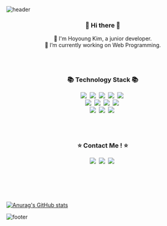 ![header](https://capsule-render.vercel.app/api?type=waving&color=gradient&height=300&section=header&text=I'm%20Hozero&fontSize=90)


<h3 align="center"> 👋 Hi there 👋 </h3>
<p align="center">
🌱 I'm Hoyoung Kim, a junior developer. <br>
🔭 I’m currently working on Web Programming. <br>
</p>

<br><br>

<h3 align="center">📚 Technology Stack 📚</h3>
<p align="center">
    <img src="https://img.shields.io/badge/HTML5-E34F26?style=flat-square&logo=HTML5&logoColor=white"/>&nbsp;
    <img src="https://img.shields.io/badge/CSS3-1572B6?style=flat-square&logo=CSS3&logoColor=white"/>&nbsp;
    <img src="https://img.shields.io/badge/JavaScript-F7DF1E?style=flat-square&logo=JavaScript&logoColor=white"/>&nbsp;
    <img src="https://img.shields.io/badge/React-61DAFB?style=flat-square&logo=React&logoColor=white"/>&nbsp;
    <img src="https://img.shields.io/badge/Vue.js-4FC08D?style=flat-square&logo=Vue.js&logoColor=white"/>&nbsp;
    <br>
    <img src="https://img.shields.io/badge/Java-007396?style=flat-square&logo=Java&logoColor=white"/>&nbsp;
    <img src="https://img.shields.io/badge/Python-3776AB?style=flat-square&logo=Python&logoColor=white"/>&nbsp;
    <img src="https://img.shields.io/badge/C-A8B9CC?style=flat-square&logo=C&logoColor=white"/>&nbsp;
    <img src="https://img.shields.io/badge/Spring%20Boot-6DB33F?style=flat-square&logo=Spring%20Boot&logoColor=white"/>&nbsp;
    <br>
    <img src="https://img.shields.io/badge/Oracle-F80000?style=flat-square&logo=Oracle&logoColor=white"/>&nbsp;
    <img src="https://img.shields.io/badge/MySQL-4479A1?style=flat-square&logo=MySQL&logoColor=white"/>&nbsp;
    <img src="https://img.shields.io/badge/Git-F05032?style=flat-square&logo=Git&logoColor=white"/>&nbsp;
</p>

<br><br>

<h3 align="center">⭐ Contact Me ! ⭐</h3>
<p align="center">
    <a href="https://github.com/hozero95"><img src="https://img.shields.io/badge/GitHub-181717?style=flat-square&logo=GitHub&logoColor=white"/></a>&nbsp;
    <a href="https://hozeroa.tistory.com/"><img src="https://img.shields.io/badge/Tistory-FF6F00?style=flat-square&logo=Telegraph&logoColor=white"/></a>&nbsp;
    <a href="the.hozero@gmail.com"><img src="https://img.shields.io/badge/Gmail-EA4335?style=flat-square&logo=Gmail&logoColor=white"/></a>&nbsp;
</p>

<br><br><br><br>

[![Anurag's GitHub stats](https://github-readme-stats.vercel.app/api?username=hozero95&show_icons=true)](https://github.com/hozero95/github-readme-stats)

![footer](https://capsule-render.vercel.app/api?type=waving&color=gradient&section=footer)
